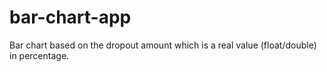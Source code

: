 # bar-chart-app
Bar chart based on the dropout amount which is a real value (float/double) in percentage.

